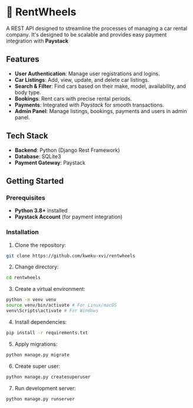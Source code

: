 # 🚗 RentWheels

A REST API designed to streamline the processes of managing a car rental company. It's designed to be scalable and provides easy payment integration with **Paystack**


## **Features**
- **User Authentication**: Manage user registrations and logins.
- **Car Listings**: Add, view, update, and delete car listings.
- **Search & Filter**: Find cars based on their make, model, availability, and body type.
- **Bookings**: Rent cars with precise rental periods.
- **Payments**: Integrated with *Paystack* for smooth transactions.
- **Admin Panel**: Manage listings, bookings, payments and users in admin panel.


## **Tech Stack**
- **Backend**: Python (Django Rest Framework)
- **Database**: SQLite3
- **Payment Gateway**: Paystack

## **Getting Started**

### **Prerequisites**
- **Python 3.8+** installed
- **Paystack Account** (for payment integration)

### **Installation**
1. Clone the repository:
```bash
git clone https://github.com/kweku-xvi/rentwheels
```

2. Change directory:
```bash 
cd rentwheels
```

3. Create a virtual environment:
```bash 
python -m venv venv
source venv/bin/activate # For Linux/macOS
venv\Scripts\activate # For Windows
```
4. Install dependencies:
```bash
pip install -r requirements.txt
```

5. Apply migrations:
```bash
python manage.py migrate
```

6. Create super user:
```bash
python manage.py createsuperuser
```

7. Run development server:
```bash
python manage.py runserver
```

